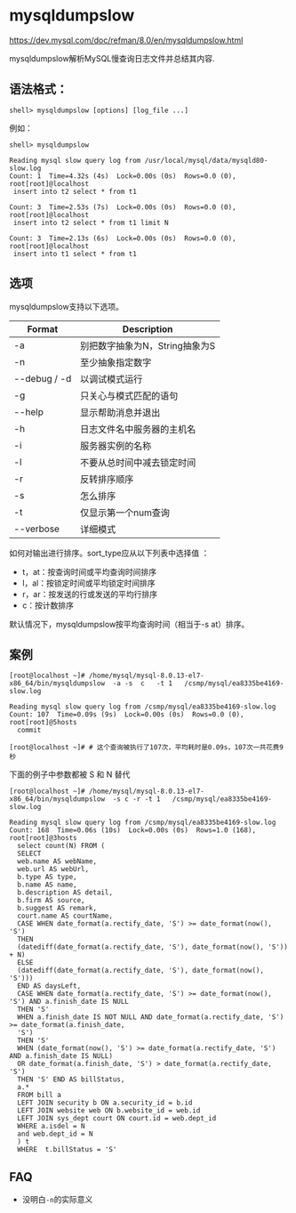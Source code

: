 # mysqldumpslow

https://dev.mysql.com/doc/refman/8.0/en/mysqldumpslow.html  

mysqldumpslow解析MySQL慢查询日志文件并总结其内容.

## 语法格式：

```{}
shell> mysqldumpslow [options] [log_file ...]
```

例如：

```{}
shell> mysqldumpslow

Reading mysql slow query log from /usr/local/mysql/data/mysqld80-slow.log
Count: 1  Time=4.32s (4s)  Lock=0.00s (0s)  Rows=0.0 (0), root[root]@localhost
 insert into t2 select * from t1

Count: 3  Time=2.53s (7s)  Lock=0.00s (0s)  Rows=0.0 (0), root[root]@localhost
 insert into t2 select * from t1 limit N

Count: 3  Time=2.13s (6s)  Lock=0.00s (0s)  Rows=0.0 (0), root[root]@localhost
 insert into t1 select * from t1
```

## 选项

mysqldumpslow支持以下选项。

| Format       | Description                    |
| ------------ | ------------------------------ |
| -a           | 别把数字抽象为N，String抽象为S |
| -n           | 至少抽象指定数字               |
| --debug / -d | 以调试模式运行                 |
| -g           | 只关心与模式匹配的语句         |
| --help       | 显示帮助消息并退出             |
| -h           | 日志文件名中服务器的主机名     |
| -i           | 服务器实例的名称               |
| -l           | 不要从总时间中减去锁定时间     |
| -r           | 反转排序顺序                   |
| -s           | 怎么排序                       |
| -t           | 仅显示第一个num查询            |
| --verbose    | 详细模式                       |

如何对输出进行排序。sort_type应从以下列表中选择值 ：

* t，at：按查询时间或平均查询时间排序
* l，al：按锁定时间或平均锁定时间排序
* r，ar：按发送的行或发送的平均行排序
* c：按计数排序

默认情况下，mysqldumpslow按平均查询时间（相当于-s at）排序。

## 案例

```{}
[root@localhost ~]# /home/mysql/mysql-8.0.13-el7-x86_64/bin/mysqldumpslow  -a -s  c   -t 1   /csmp/mysql/ea8335be4169-slow.log

Reading mysql slow query log from /csmp/mysql/ea8335be4169-slow.log
Count: 107  Time=0.09s (9s)  Lock=0.00s (0s)  Rows=0.0 (0), root[root]@5hosts
  commit

[root@localhost ~]# # 这个查询被执行了107次，平均耗时是0.09s，107次一共花费9秒
```

下面的例子中参数都被 S 和 N 替代

```{}
[root@localhost ~]# /home/mysql/mysql-8.0.13-el7-x86_64/bin/mysqldumpslow  -s c -r -t 1   /csmp/mysql/ea8335be4169-slow.log

Reading mysql slow query log from /csmp/mysql/ea8335be4169-slow.log
Count: 168  Time=0.06s (10s)  Lock=0.00s (0s)  Rows=1.0 (168), root[root]@3hosts
  select count(N) FROM (
  SELECT
  web.name AS webName,
  web.url AS webUrl,
  b.type AS type,
  b.name AS name,
  b.description AS detail,
  b.firm AS source,
  b.suggest AS remark,
  court.name AS courtName,
  CASE WHEN date_format(a.rectify_date, 'S') >= date_format(now(), 'S')
  THEN
  (datediff(date_format(a.rectify_date, 'S'), date_format(now(), 'S')) + N)
  ELSE
  (datediff(date_format(a.rectify_date, 'S'), date_format(now(), 'S')))
  END AS daysLeft,
  CASE WHEN date_format(a.rectify_date, 'S') >= date_format(now(), 'S') AND a.finish_date IS NULL
  THEN 'S'
  WHEN a.finish_date IS NOT NULL AND date_format(a.rectify_date, 'S') >= date_format(a.finish_date,
  'S')
  THEN 'S'
  WHEN (date_format(now(), 'S') >= date_format(a.rectify_date, 'S') AND a.finish_date IS NULL)
  OR date_format(a.finish_date, 'S') > date_format(a.rectify_date, 'S')
  THEN 'S' END AS billStatus,
  a.*
  FROM bill a
  LEFT JOIN security b ON a.security_id = b.id
  LEFT JOIN website web ON b.website_id = web.id
  LEFT JOIN sys_dept court ON court.id = web.dept_id
  WHERE a.isdel = N
  and web.dept_id = N
  ) t
  WHERE  t.billStatus = 'S'

```

## FAQ

* 没明白`-n`的实际意义  

